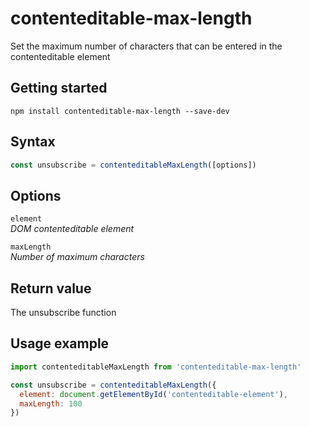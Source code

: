 # contenteditable-max-length
Set the maximum number of characters that can be entered in the contenteditable element

## Getting started
```console
npm install contenteditable-max-length --save-dev
```

## Syntax
```javascript
const unsubscribe = contenteditableMaxLength([options])
```

## Options
`element`  
*DOM contenteditable element*  

`maxLength`  
*Number of maximum characters*

## Return value
The unsubscribe function

## Usage example
```javascript
import contenteditableMaxLength from 'contenteditable-max-length'

const unsubscribe = contenteditableMaxLength({
  element: document.getElementById('contenteditable-element'),
  maxLength: 100
})
```
